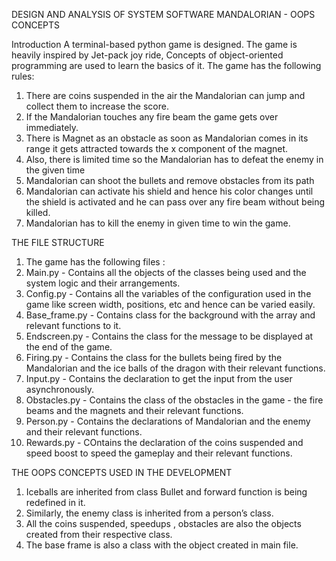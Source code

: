 DESIGN AND ANALYSIS OF SYSTEM SOFTWARE
MANDALORIAN - OOPS CONCEPTS


  

Introduction
A terminal-based python game is designed. The game is heavily inspired by Jet-pack joy ride, Concepts of object-oriented programming are used to learn the basics of it. The game has the following rules:
1. There are coins suspended in the air the Mandalorian can jump and collect them to increase the score.
2. If the Mandalorian touches any fire beam the game gets over immediately.
3. There is Magnet as an obstacle as soon as Mandalorian comes in its range it gets attracted towards the x component of the magnet.
4. Also, there is limited time so the Mandalorian has to defeat the enemy in the given time
5. Mandalorian can shoot the bullets and remove obstacles from its path
6. Mandalorian can activate his shield and hence his color changes until the shield is activated and he can pass over any fire beam without being killed.
7. Mandalorian has to kill the enemy in given time to win the game.


THE FILE STRUCTURE
1. The game has the following files :
1. Main.py - Contains all the objects of the classes being used and the system logic and their arrangements.
2. Config.py - Contains all the variables of the configuration used in the game like screen width, positions, etc and hence can be varied easily.
3. Base_frame.py - Contains class for the background with the array and relevant functions to it.
4. Endscreen.py - Contains the class for the message to be displayed at the end of the game.
5. Firing.py - Contains the class for the bullets being fired by the Mandalorian and the ice balls of the dragon with their relevant functions.
6. Input.py - Contains the declaration to get the input from the user asynchronously.
7. Obstacles.py - Contains the class of the obstacles in the game - the fire beams and the magnets and their relevant functions.
8. Person.py - Contains the declarations of Mandalorian and the enemy and their relevant functions.
9. Rewards.py - COntains the declaration of the coins suspended and speed boost to speed the gameplay and their relevant functions.


THE OOPS CONCEPTS USED IN THE DEVELOPMENT
1. Iceballs are inherited from class Bullet and forward function is being redefined in it.
2. Similarly, the enemy class is inherited from a person’s class.
3. All the coins suspended, speedups , obstacles are also the objects created from their respective class.
4. The base frame is also a class with the object created in main file.
